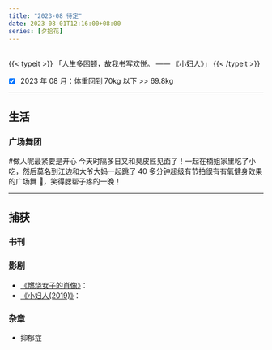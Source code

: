 ```yaml
---
title: "2023-08 待定"
date: 2023-08-01T12:16:00+08:00
series: [夕拾花]
---
```


<br />
{{< typeit >}}
「人生多困顿，故我书写欢悦。 —— 《小妇人》」
{{< /typeit >}}
<br />

- [x] 2023 年 08 月：体重回到 70kg 以下 >> 69.8kg

---

## 生活

### 广场舞团

#做人呢最紧要是开心 今天时隔多日又和臭皮匠见面了！一起在楠姐家里吃了小吃，然后莫名到江边和大爷大妈一起跳了 40 多分钟超级有节拍很有有氧健身效果的广场舞 💃，笑得腮帮子疼的一晚！

---

## 捕获

### 书刊

### 影剧

- [《燃烧女子的肖像》](https://movie.douban.com/subject/30257175/)：
- [《小妇人(2019)》](https://movie.douban.com/subject/26348103/)：

### 杂章

- 抑郁症
